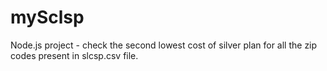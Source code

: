 # mySclsp
Node.js project - check the second lowest cost of silver plan for all the zip codes present in slcsp.csv file.
